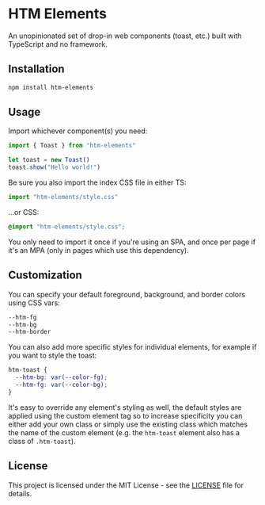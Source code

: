 # HTM Elements

An unopinionated set of drop-in web components (toast, etc.) built with
TypeScript and no framework.

## Installation

```bash
npm install htm-elements
```

## Usage

Import whichever component(s) you need:

```ts
import { Toast } from "htm-elements"

let toast = new Toast()
toast.show("Hello world!")
```

Be sure you also import the index CSS file in either TS:

```ts
import "htm-elements/style.css"
```

...or CSS:

```css
@import "htm-elements/style.css";
```

You only need to import it once if you're using an SPA, and once per page if
it's an MPA (only in pages which use this dependency).

## Customization

You can specify your default foreground, background, and border colors using CSS
vars:

```css
--htm-fg
--htm-bg
--htm-border
```

You can also add more specific styles for individual elements, for example if
you want to style the toast:

```css
htm-toast {
  --htm-bg: var(--color-fg);
  --htm-fg: var(--color-bg);
}
```

It's easy to override any element's styling as well, the default styles are
applied using the custom element tag so to increase specificity you can either
add your own class or simply use the existing class which matches the name of
the custom element (e.g. the `htm-toast` element also has a class of
`.htm-toast`).

## License

This project is licensed under the MIT License - see the [LICENSE](/LICENSE)
file for details.
